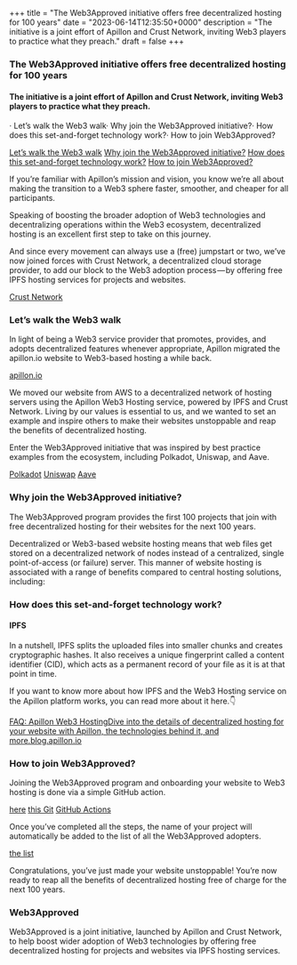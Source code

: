 +++
title = "The Web3Approved initiative offers free decentralized hosting for 100 years"
date = "2023-06-14T12:35:50+0000"
description = "The initiative is a joint effort of Apillon and Crust Network, inviting Web3 players to practice what they preach."
draft = false
+++

### The Web3Approved initiative offers free decentralized hosting for 100 years


#### The initiative is a joint effort of Apillon and Crust Network, inviting Web3 players to practice what they preach.


· Let’s walk the Web3 walk· Why join the Web3Approved initiative?· How does this set-and-forget technology work?· How to join Web3Approved?

[Let’s walk the Web3 walk](#0490)
[Why join the Web3Approved initiative?](#ac59)
[How does this set-and-forget technology work?](#79a6)
[How to join Web3Approved?](#e2b4)

If you’re familiar with Apillon’s mission and vision, you know we’re all about making the transition to a Web3 sphere faster, smoother, and cheaper for all participants.


Speaking of boosting the broader adoption of Web3 technologies and decentralizing operations within the Web3 ecosystem, decentralized hosting is an excellent first step to take on this journey.


And since every movement can always use a (free) jumpstart or two, we’ve now joined forces with Crust Network, a decentralized cloud storage provider, to add our block to the Web3 adoption process — by offering free IPFS hosting services for projects and websites.

[Crust Network](https://crust.network/)

### Let’s walk the Web3 walk


In light of being a Web3 service provider that promotes, provides, and adopts decentralized features whenever appropriate, Apillon migrated the apillon.io website to Web3-based hosting a while back.

[apillon.io](https://apillon.io/)

We moved our website from AWS to a decentralized network of hosting servers using the Apillon Web3 Hosting service, powered by IPFS and Crust Network. Living by our values is essential to us, and we wanted to set an example and inspire others to make their websites unstoppable and reap the benefits of decentralized hosting.


Enter the Web3Approved initiative that was inspired by best practice examples from the ecosystem, including Polkadot, Uniswap, and Aave.

[Polkadot](https://polkadot.network/)
[Uniswap](https://uniswap.org/)
[Aave](https://aave.com/)

### Why join the Web3Approved initiative?


The Web3Approved program provides the first 100 projects that join with free decentralized hosting for their websites for the next 100 years.


Decentralized or Web3-based website hosting means that web files get stored on a decentralized network of nodes instead of a centralized, single point-of-access (or failure) server. This manner of website hosting is associated with a range of benefits compared to central hosting solutions, including:


### How does this set-and-forget technology work?


#### IPFS


In a nutshell, IPFS splits the uploaded files into smaller chunks and creates cryptographic hashes. It also receives a unique fingerprint called a content identifier (CID), which acts as a permanent record of your file as it is at that point in time.


If you want to know more about how IPFS and the Web3 Hosting service on the Apillon platform works, you can read more about it here.:point_down:

[FAQ: Apillon Web3 HostingDive into the details of decentralized hosting for your website with Apillon, the technologies behind it, and more.blog.apillon.io](https://blog.apillon.io/faq-apillon-web3-hosting-81d5477661e7)

### How to join Web3Approved?


Joining the Web3Approved program and onboarding your website to Web3 hosting is done via a simple GitHub action.

[here](https://ipfs.apillon.io/ipns/k2k4r8ly23zgyhsk2u91pprkls0i8zf1vkahjpt7k7pjeldkayd2tkx2/)
[this Git](https://github.com/Apillon-web3/Web3Approved/)
[GitHub Actions](https://github.com/Apillon-web3/Web3Approved/blob/main/deploy.yml)

Once you’ve completed all the steps, the name of your project will automatically be added to the list of all the Web3Approved adopters.

[the list](https://github.com/Apillon-web3/Web3Approved/)

Congratulations, you’ve just made your website unstoppable! You’re now ready to reap all the benefits of decentralized hosting free of charge for the next 100 years.


### Web3Approved


Web3Approved is a joint initiative, launched by Apillon and Crust Network, to help boost wider adoption of Web3 technologies by offering free decentralized hosting for projects and websites via IPFS hosting services.


